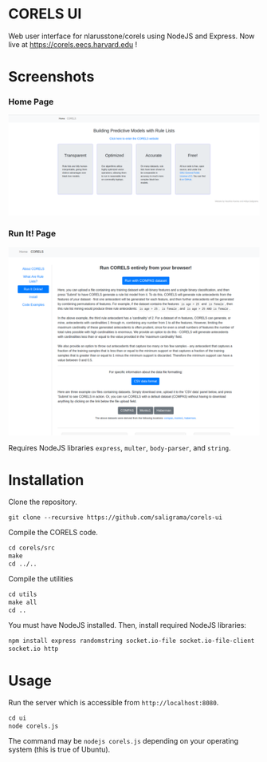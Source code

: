 # CORELS UI
Web user interface for nlarusstone/corels using NodeJS and Express. Now live at https://corels.eecs.harvard.edu !

# Screenshots

### Home Page
![Home page](https://github.com/saligrama/corels-ui/raw/master/home.png "Home page")

### Run It! Page
![Run It! page](https://github.com/saligrama/corels-ui/raw/master/run.png "Run It! page")

Requires NodeJS libraries `express`, `multer`, `body-parser`, and `string`.

# Installation
Clone the repository.

    git clone --recursive https://github.com/saligrama/corels-ui

Compile the CORELS code.

    cd corels/src
    make
    cd ../..
 
Compile the utilities

    cd utils
    make all
    cd ..

You must have NodeJS installed. Then, install required NodeJS libraries:

    npm install express randomstring socket.io-file socket.io-file-client socket.io http

# Usage

Run the server which is accessible from `http://localhost:8080`.

    cd ui
    node corels.js

The command may be `nodejs corels.js` depending on your operating system (this is true of Ubuntu).
